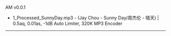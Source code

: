 AM v0.0.1
* 1_Processed_SunnyDay.mp3 - (Jay Chou - Sunny Day/周杰伦 - 晴天) | 0.5aq, 0.01as, -1dB Auto Limiter, 320K MP3 Encoder
----------
